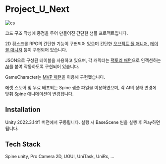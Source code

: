 # Project_U_Next

![cs](https://img.shields.io/badge/C%23-239120?style=for-the-badge&logo=c-sharp&logoColor=white)

코드 구조 작성에 중점을 두어 만들어진 간단한 샘플 프로젝트입니다.

2D 횡스크롤 RPG의 간단한 기능이 구현되어 있으며 간단한 [오브젝트 풀 매니저](https://github.com/YuBis/Project_U_Next/blob/main/Assets/Script/Manager/ObjectPoolManager.cs), [테이블 매니저](https://github.com/YuBis/Project_U_Next/blob/main/Assets/Script/Core/BaseManager.cs) 등이 구현되어 있습니다.

JSON으로 구성된 테이블을 사용하고 있으며, 각 캐릭터는 [팩토리 패턴](https://github.com/YuBis/Project_U_Next/blob/main/Assets/Script/Manager/AI/AIFactory.cs)으로 인젝션하는 [AI](https://github.com/YuBis/Project_U_Next/blob/main/Assets/Script/Manager/AI/BaseAI.cs)를 붙여 작동하도록 구현되어 있습니다.

GameCharacter는 [MVP 패턴](https://github.com/YuBis/Project_U_Next/tree/main/Assets/Script/Object/GameCharacter)을 이용해 구현했습니다.

에셋 스토어 및 무료 배포되는 Spine 샘플 파일을 이용하였으며, 각 AI의 상태 변경에 맞춰 Spine 애니메이션이 변경됩니다.


## Installation

Unity 2022.3.14f1 버전에서 구동됩니다.
실행 시 BaseScene 씬을 실행 후 Play하면 됩니다.
## Tech Stack

Spine unity, Pro Camera 2D, UGUI, UniTask, UniRx, ...